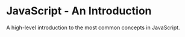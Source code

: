 # JavaScript - An Introduction #

A high-level introduction to the most common concepts in JavaScript.
